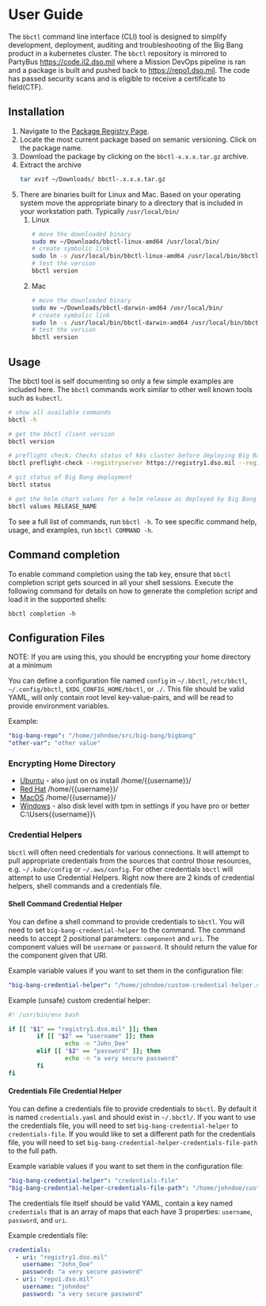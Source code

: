 # User Guide

The `bbctl` command line interface (CLI) tool is designed to simplify development, deployment, auditing and troubleshooting of the Big Bang product in a kubernetes cluster. The `bbctl` repository is mirrored to PartyBus https://code.il2.dso.mil where a Mission DevOps pipeline is ran and a package is built and pushed back to https://repo1.dso.mil. The code has passed security scans and is eligible to receive a certificate to field(CTF).

## Installation

1. Navigate to the [Package Registry Page](https://repo1.dso.mil/big-bang/product/packages/bbctl/-/packages). 
1. Locate the most current package based on semanic versioning. Click on the package name. 
1. Download the package by clicking on the ```bbctl-x.x.x.tar.gz``` archive.
1. Extract the archive
    ```bash
    tar xvzf ~/Downloads/ bbctl-.x.x.x.tar.gz
    ```
1. There are binaries built for Linux and Mac. Based on your operating system move the appropriate binary to a directory that is included in your workstation path. Typically `/usr/local/bin/`
    1. Linux
        ```bash
        # move the downloaded binary
        sudo mv ~/Downloads/bbctl-linux-amd64 /usr/local/bin/
        # create symbolic link
        sudo ln -s /usr/local/bin/bbctl-linux-amd64 /usr/local/bin/bbctl
        # test the version
        bbctl version
        ```
    1. Mac
        ```bash
        # move the downloaded binary
        sudo mv ~/Downloads/bbctl-darwin-amd64 /usr/local/bin/
        # create symbolic link
        sudo ln -s /usr/local/bin/bbctl-darwin-amd64 /usr/local/bin/bbctl
        # test the version
        bbctl version
        ```

## Usage

The bbctl tool is self documenting so only a few simple examples are included here. The `bbctl` commands work similar to other well known tools such as `kubectl`.

```bash
# show all available commands
bbctl -h

# get the bbctl client version
bbctl version

# preflight check: Checks status of k8s cluster before deploying Big Bang
bbctl preflight-check --registryserver https://registry1.dso.mil --registryusername your.name --registrypassword yourPassword

# git status of Big Bang deployment
bbctl status

# get the helm chart values for a helm release as deployed by Big Bang
bbctl values RELEASE_NAME
```

To see a full list of commands, run `bbctl -h`. To see specific command help, usage, and examples, run `bbctl COMMAND -h`.

## Command completion

To enable command completion using the tab key, ensure that `bbctl` completion script gets sourced in all your shell sessions. Execute the following command for details on how to generate the completion script and load it in the supported shells:

```
bbctl completion -h
```

## Configuration Files

NOTE: If you are using this, you should be encrypting your home directory at a minimum

You can define a configuration file named `config` in `~/.bbctl`, `/etc/bbctl`, `~/.config/bbctl`, `$XDG_CONFIG_HOME/bbctl`, or `./`. This file should be valid YAML, will only contain root level key-value-pairs, and will be read to provide environment variables.

Example:

```yaml
"big-bang-repo": "/home/johndoe/src/big-bang/bigbang"
"other-var": "other value"
```

### Encrypting Home Directory

- [Ubuntu](https://askubuntu.com/questions/1335006/what-is-the-recommended-method-to-encrypt-the-home-directory-in-ubuntu-21-04) - also just on os install /home/{{username}}/
- [Red Hat](https://access.redhat.com/documentation/en-us/red_hat_enterprise_linux/9/html/security_hardening/encrypting-block-devices-using-luks_security-hardening) /home/{{username}}/
- [MacOS](https://support.apple.com/guide/mac-help/protect-your-mac-information-with-encryption-mh40593/mac#:~:text=In%20the%20Finder%20on%20your,password%20in%20a%20safe%20place.) /home/{{username}}/
- [Windows](https://support.microsoft.com/en-us/windows/how-to-encrypt-a-file-1131805c-47b8-2e3e-a705-807e13c10da7) - also disk level with tpm in settings if you have pro or better C:\Users\{{username}}\

### Credential Helpers

`bbctl` will often need credentials for various connections. It will attempt to pull appropriate credentials from the sources that control those resources, e.g. `~/.kube/config` or `~/.aws/config`. For other credentials `bbctl` will attempt to use Credential Helpers. Right now there are 2 kinds of credential helpers, shell commands and a credentials file.

#### Shell Command Credential Helper

You can define a shell command to provide credentials to `bbctl`. You will need to set `big-bang-credential-helper` to the command. The command needs to accept 2 positional parameters: `component` and `uri`. The component values will be `username` or `password`. It should return the value for the component given that URI.

Example variable values if you want to set them in the configuration file:

```yaml
"big-bang-credential-helper": "/home/johndoe/custom-credential-helper.sh"
```

Example (unsafe) custom credential helper:

```bash
#! /usr/bin/env bash

if [[ "$1" == "registry1.dso.mil" ]]; then
        if [[ "$2" == "username" ]]; then
                echo -n "John_Doe"
        elif [[ "$2" == "password" ]]; then
                echo -n "a very secure password"
        fi
fi

```

#### Credentials File Credential Helper

You can define a credentials file to provide credentials to `bbctl`. By default it is named `credentials.yaml` and should exist in `~/.bbctl/`. If you want to use the credentials file, you will need to set `big-bang-credential-helper` to `credentials-file`. If you would like to set a different path for the credentials file, you will need to set `big-bang-credential-helper-credentials-file-path` to the full path.

Example variable values if you want to set them in the configuration file:

```yaml
"big-bang-credential-helper": "credentials-file"
"big-bang-credential-helper-credentials-file-path": "/home/johndoe/customFilePath.yaml"
```

The credentials file itself should be valid YAML, contain a key named `credentials` that is an array of maps that each have 3 properties: `username`, `password`, and `uri`.

Example credentials file:

```yaml
credentials:
  - uri: "registry1.dso.mil"
    username: "John_Doe"
    password: "a very secure password"
  - uri: "repo1.dso.mil"
    username: "johndoe"
    password: "a very secure password"
```
